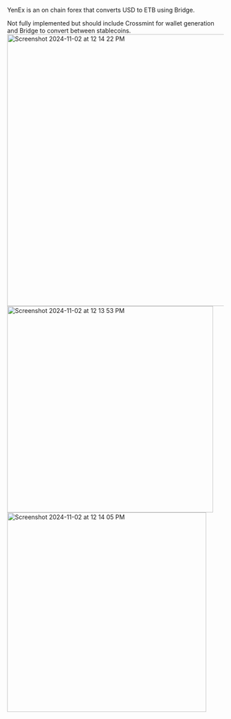 YenEx is an on chain forex that converts USD to ETB using Bridge.

Not fully implemented but should include Crossmint for wallet generation and Bridge to convert between stablecoins.
<img width="631" alt="Screenshot 2024-11-02 at 12 14 22 PM" src="https://github.com/user-attachments/assets/b5fbe068-3a94-4d47-9b99-5019e541f5c4">
<img width="479" alt="Screenshot 2024-11-02 at 12 13 53 PM" src="https://github.com/user-attachments/assets/ffe28e25-9122-4e9f-8ade-eb425860ad36">
<img width="463" alt="Screenshot 2024-11-02 at 12 14 05 PM" src="https://github.com/user-attachments/assets/a5aa1e39-8493-401f-991e-96f2e10810b4">



